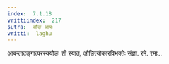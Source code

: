 ```yaml
---
index:  7.1.18
vrittiindex:  217
sutra:  औङ आपः
vritti:  laghu 
---
```


आबन्तादङ्गात्परस्ययौङः शी स्यात्. औङित्यौकारविभक्तेः संज्ञा. रमे. रमाः..

